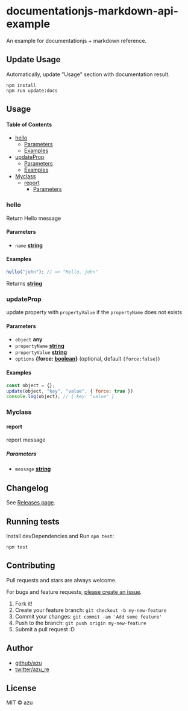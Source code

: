 # documentationjs-markdown-api-example

An example for documentationjs + markdown reference.

## Update Usage

Automatically, update "Usage" section with documentation result.

    npm install
    npm run update:docs

## Usage

<!-- Generated by documentation.js. Update this documentation by updating the source code. -->

#### Table of Contents

- [hello][1]
  - [Parameters][2]
  - [Examples][3]
- [updateProp][4]
  - [Parameters][5]
  - [Examples][6]
- [Myclass][7]
  - [report][8]
    - [Parameters][9]

### hello

Return Hello message

#### Parameters

- `name` **[string][10]** 

#### Examples

```javascript
hello("john"); // => "Hello, john"
```

Returns **[string][10]** 

### updateProp

update property with `propertyValue` if the `propertyName` does not exists

#### Parameters

- `object` **any** 
- `propertyName` **[string][10]** 
- `propertyValue` **[string][10]** 
- `options` **{force: [boolean][11]}**  (optional, default `{force:false}`)

#### Examples

```javascript
const object = {};
update(object, "key", "value", { force: true })
console.log(object); // { key: "value" }
```

### Myclass

#### report

report message

##### Parameters

- `message` **[string][10]** 

[1]: #hello

[2]: #parameters

[3]: #examples

[4]: #updateprop

[5]: #parameters-1

[6]: #examples-1

[7]: #myclass

[8]: #report

[9]: #parameters-2

[10]: https://developer.mozilla.org/docs/Web/JavaScript/Reference/Global_Objects/String

[11]: https://developer.mozilla.org/docs/Web/JavaScript/Reference/Global_Objects/Boolean

## Changelog

See [Releases page](https://github.com/azu/documentationjs-markdown-api-example/releases).

## Running tests

Install devDependencies and Run `npm test`:

    npm test

## Contributing

Pull requests and stars are always welcome.

For bugs and feature requests, [please create an issue](https://github.com/azu/documentationjs-markdown-api-example/issues).

1. Fork it!
2. Create your feature branch: `git checkout -b my-new-feature`
3. Commit your changes: `git commit -am 'Add some feature'`
4. Push to the branch: `git push origin my-new-feature`
5. Submit a pull request :D

## Author

- [github/azu](https://github.com/azu)
- [twitter/azu_re](https://twitter.com/azu_re)

## License

MIT © azu

